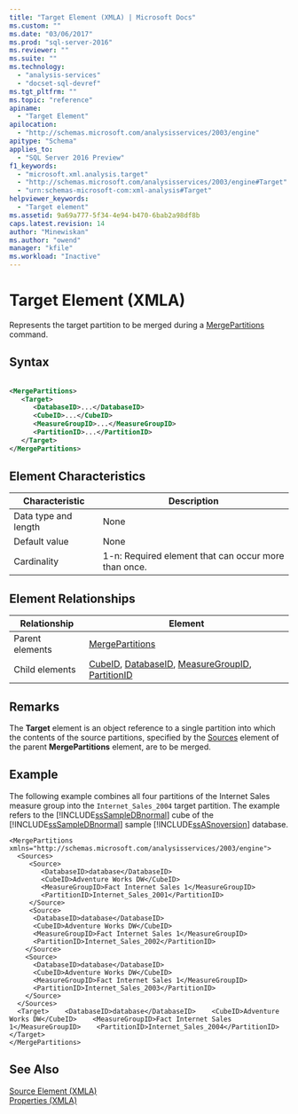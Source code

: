 ```yaml
---
title: "Target Element (XMLA) | Microsoft Docs"
ms.custom: ""
ms.date: "03/06/2017"
ms.prod: "sql-server-2016"
ms.reviewer: ""
ms.suite: ""
ms.technology: 
  - "analysis-services"
  - "docset-sql-devref"
ms.tgt_pltfrm: ""
ms.topic: "reference"
apiname: 
  - "Target Element"
apilocation: 
  - "http://schemas.microsoft.com/analysisservices/2003/engine"
apitype: "Schema"
applies_to: 
  - "SQL Server 2016 Preview"
f1_keywords: 
  - "microsoft.xml.analysis.target"
  - "http://schemas.microsoft.com/analysisservices/2003/engine#Target"
  - "urn:schemas-microsoft-com:xml-analysis#Target"
helpviewer_keywords: 
  - "Target element"
ms.assetid: 9a69a777-5f34-4e94-b470-6bab2a98df8b
caps.latest.revision: 14
author: "Minewiskan"
ms.author: "owend"
manager: "kfile"
ms.workload: "Inactive"
---
```

# Target Element (XMLA)
  Represents the target partition to be merged during a [MergePartitions](../../../analysis-services/xmla/xml-elements-commands/mergepartitions-element-xmla.md) command.  
  
## Syntax  
  
```xml  
  
<MergePartitions>  
   <Target>  
      <DatabaseID>...</DatabaseID>  
      <CubeID>...</CubeID>  
      <MeasureGroupID>...</MeasureGroupID>  
      <PartitionID>...</PartitionID>  
   </Target>  
</MergePartitions>  
```  
  
## Element Characteristics  
  
|Characteristic|Description|  
|--------------------|-----------------|  
|Data type and length|None|  
|Default value|None|  
|Cardinality|1-n: Required element that can occur more than once.|  
  
## Element Relationships  
  
|Relationship|Element|  
|------------------|-------------|  
|Parent elements|[MergePartitions](../../../analysis-services/xmla/xml-elements-commands/mergepartitions-element-xmla.md)|  
|Child elements|[CubeID](../../../analysis-services/xmla/xml-elements-properties/cubeid-element-xmla.md), [DatabaseID](../../../analysis-services/xmla/xml-elements-properties/databaseid-element-xmla.md), [MeasureGroupID](../../../analysis-services/xmla/xml-elements-properties/measuregroupid-element-xmla.md), [PartitionID](../../../analysis-services/xmla/xml-elements-properties/partitionid-element-xmla.md)|  
  
## Remarks  
 The **Target** element is an object reference to a single partition into which the contents of the source partitions, specified by the [Sources](../../../analysis-services/xmla/xml-elements-properties/sources-element-xmla.md) element of the parent **MergePartitions** element, are to be merged.  
  
## Example  
 The following example combines all four partitions of the Internet Sales measure group into the `Internet_Sales_2004` target partition. The example refers to the [!INCLUDE[ssSampleDBnormal](../../../includes/sssampledbnormal-md.md)] cube of the [!INCLUDE[ssSampleDBnormal](../../../includes/sssampledbnormal-md.md)] sample [!INCLUDE[ssASnoversion](../../../includes/ssasnoversion-md.md)] database.  
  
```  
<MergePartitions xmlns="http://schemas.microsoft.com/analysisservices/2003/engine">  
  <Sources>  
     <Source>  
        <DatabaseID>database</DatabaseID>  
        <CubeID>Adventure Works DW</CubeID>  
        <MeasureGroupID>Fact Internet Sales 1</MeasureGroupID>  
        <PartitionID>Internet_Sales_2001</PartitionID>  
     </Source>  
     <Source>  
      <DatabaseID>database</DatabaseID>  
      <CubeID>Adventure Works DW</CubeID>  
      <MeasureGroupID>Fact Internet Sales 1</MeasureGroupID>  
      <PartitionID>Internet_Sales_2002</PartitionID>  
    </Source>  
    <Source>  
      <DatabaseID>database</DatabaseID>  
      <CubeID>Adventure Works DW</CubeID>  
      <MeasureGroupID>Fact Internet Sales 1</MeasureGroupID>  
      <PartitionID>Internet_Sales_2003</PartitionID>  
    </Source>  
  </Sources>  
  <Target>    <DatabaseID>database</DatabaseID>    <CubeID>Adventure Works DW</CubeID>    <MeasureGroupID>Fact Internet Sales 1</MeasureGroupID>    <PartitionID>Internet_Sales_2004</PartitionID>  </Target>  
</MergePartitions>  
```  
  
## See Also  
 [Source Element &#40;XMLA&#41;](../../../analysis-services/xmla/xml-elements-properties/source-element-xmla.md)   
 [Properties &#40;XMLA&#41;](../../../analysis-services/xmla/xml-elements-properties/xml-elements-properties.md)  
  
  
